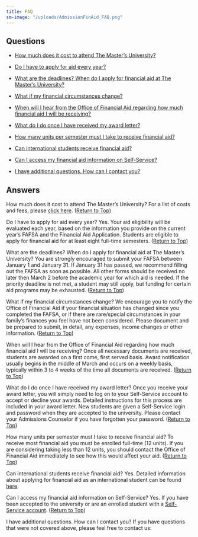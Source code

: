 ```yaml
---
title: FAQ
sm-image: "/uploads/AdmissionFinAid_FAQ.png"
---
```


## Questions

* [How much does it cost to attend The Master’s University?](#Q1)

* [Do I have to apply for aid every year?](#Q2)

* [What are the deadlines? When do I apply for financial aid at The Master’s University?](#Q3)

* [What if my financial circumstances change?](#Q4)

* [When will I hear from the Office of Financial Aid regarding how much financial aid I will be receiving?](#Q5)

* [What do I do once I have received my award letter?](#Q6)

* [How many units per semester must I take to receive financial aid?](#Q7)

* [Can international students receive financial aid?](#Q8)

* [Can I access my financial aid information on Self-Service?](#Q9)

* [I have additional questions. How can I contact you?](#Q10)

## Answers

How much does it cost to attend The Master’s University?
For a list of costs and fees, please [click here](http://www.masters.edu/financial-aid/tuition-fees). ([Return to Top](http://www.masters.edu/financial-aid/faq/#questions_top))

Do I have to apply for aid every year?
Yes. Your aid eligibility will be evaluated each year, based on the information you provide on the current year’s FAFSA and the Financial Aid Application. Students are eligible to apply for financial aid for at least eight full-time semesters. ([Return to Top](http://www.masters.edu/financial-aid/faq/#questions_top))

What are the deadlines? When do I apply for financial aid at The Master’s University?
You are strongly encouraged to submit your FAFSA between January 1 and January 31. If January 31 has passed, we recommend filling out the FAFSA as soon as possible. All other forms should be received no later then March 2 before the academic year for which aid is needed. If the priority deadline is not met, a student may still apply, but funding for certain aid programs may be exhausted. ([Return to Top](http://www.masters.edu/financial-aid/faq/#questions_top))

What if my financial circumstances change?
We encourage you to notify the Office of Financial Aid if your financial situation has changed since you completed the FAFSA, or if there are rare/special circumstances in your family’s finances you feel have not been considered. Please document and be prepared to submit, in detail, any expenses, income changes or other information. ([Return to Top](http://www.masters.edu/financial-aid/faq/#questions_top))

When will I hear from the Office of Financial Aid regarding how much financial aid I will be receiving?
Once all necessary documents are received, students are awarded on a first come, first served basis. Award notification usually begins in the middle of March and occurs on a weekly basis, typically within 3 to 4 weeks of the time all documents are received. ([Return to Top](http://www.masters.edu/financial-aid/faq/#questions_top))

What do I do once I have received my award letter?
Once you receive your award letter, you will simply need to log on to your Self-Service account to accept or decline your awards. Detailed instructions for this process are included in your award letter. New students are given a Self-Service login and password when they are accepted to the university. Please contact your Admissions Counselor if you have forgotten your password. ([Return to Top](http://www.masters.edu/financial-aid/faq/#questions_top))

How many units per semester must I take to receive financial aid?
To receive most financial aid you must be enrolled full-time (12 units). If you are considering taking less than 12 units, you should contact the Office of Financial Aid immediately to see how this would affect your aid. ([Return to Top](http://www.masters.edu/financial-aid/faq/#questions_top))

Can international students receive financial aid?
Yes. Detailed information about applying for financial aid as an international student can be found [here](http://www.masters.edu/financial-aid/faq/# "Aid").

Can I access my financial aid information on Self-Service?
Yes. If you have been accepted to the university or are an enrolled student with a [Self-Service account](https://portal.masters.edu/SelfService/Home.aspx). ([Return to Top](http://www.masters.edu/financial-aid/faq/#questions_top))

I have additional questions. How can I contact you?
If you have questions that were not covered above, please feel free to contact us: